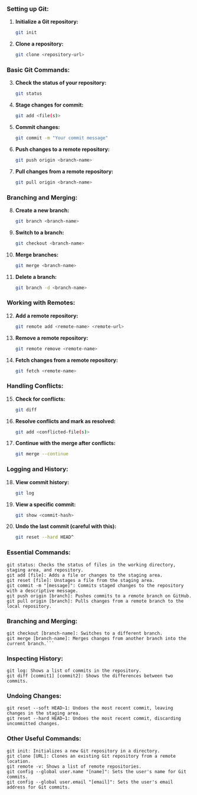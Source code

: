### Setting up Git:

1. **Initialize a Git repository:**
    ```bash
    git init
    ```

2. **Clone a repository:**
    ```bash
    git clone <repository-url>
    ```

### Basic Git Commands:

3. **Check the status of your repository:**
    ```bash
    git status
    ```

4. **Stage changes for commit:**
    ```bash
    git add <file(s)>
    ```

5. **Commit changes:**
    ```bash
    git commit -m "Your commit message"
    ```

6. **Push changes to a remote repository:**
    ```bash
    git push origin <branch-name>
    ```

7. **Pull changes from a remote repository:**
    ```bash
    git pull origin <branch-name>
    ```

### Branching and Merging:

8. **Create a new branch:**
    ```bash
    git branch <branch-name>
    ```

9. **Switch to a branch:**
    ```bash
    git checkout <branch-name>
    ```

10. **Merge branches:**
    ```bash
    git merge <branch-name>
    ```

11. **Delete a branch:**
    ```bash
    git branch -d <branch-name>
    ```

### Working with Remotes:

12. **Add a remote repository:**
    ```bash
    git remote add <remote-name> <remote-url>
    ```

13. **Remove a remote repository:**
    ```bash
    git remote remove <remote-name>
    ```

14. **Fetch changes from a remote repository:**
    ```bash
    git fetch <remote-name>
    ```

### Handling Conflicts:

15. **Check for conflicts:**
    ```bash
    git diff
    ```

16. **Resolve conflicts and mark as resolved:**
    ```bash
    git add <conflicted-file(s)>
    ```

17. **Continue with the merge after conflicts:**
    ```bash
    git merge --continue
    ```

### Logging and History:

18. **View commit history:**
    ```bash
    git log
    ```

19. **View a specific commit:**
    ```bash
    git show <commit-hash>
    ```

20. **Undo the last commit (careful with this):**
    ```bash
    git reset --hard HEAD^
    ```

### Essential Commands:

```
git status: Checks the status of files in the working directory, staging area, and repository.
git add [file]: Adds a file or changes to the staging area.
git reset [file]: Unstages a file from the staging area.
git commit -m "[message]": Commits staged changes to the repository with a descriptive message.
git push origin [branch]: Pushes commits to a remote branch on GitHub.
git pull origin [branch]: Pulls changes from a remote branch to the local repository.

```

### Branching and Merging:

```git branch [branch-name]: Creates a new branch.
git checkout [branch-name]: Switches to a different branch.
git merge [branch-name]: Merges changes from another branch into the current branch.```
```

### Inspecting History:

```
git log: Shows a list of commits in the repository.
git diff [commit1] [commit2]: Shows the differences between two commits.
```

### Undoing Changes:

```
git reset --soft HEAD~1: Undoes the most recent commit, leaving changes in the staging area.
git reset --hard HEAD~1: Undoes the most recent commit, discarding uncommitted changes.
```

### Other Useful Commands:

```
git init: Initializes a new Git repository in a directory.
git clone [URL]: Clones an existing Git repository from a remote location.
git remote -v: Shows a list of remote repositories.
git config --global user.name "[name]": Sets the user's name for Git commits.
git config --global user.email "[email]": Sets the user's email address for Git commits.
```